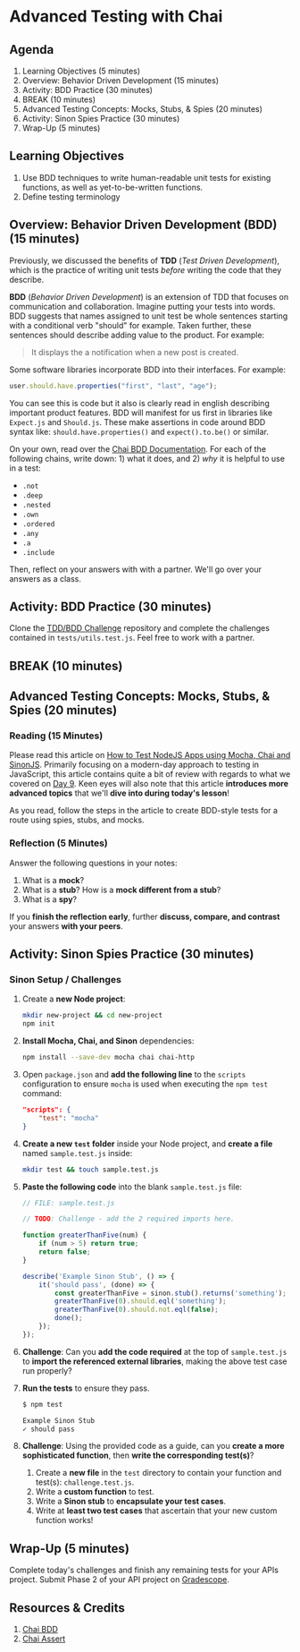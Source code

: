 # Advanced Testing with Chai

## Agenda

1. Learning Objectives (5 minutes)
1. Overview: Behavior Driven Development (15 minutes)
1. Activity: BDD Practice (30 minutes)
1. BREAK (10 minutes)
1. Advanced Testing Concepts: Mocks, Stubs, & Spies (20 minutes)
1. Activity: Sinon Spies Practice (30 minutes)
1. Wrap-Up (5 minutes)

## Learning Objectives

1. Use BDD techniques to write human-readable unit tests for existing functions, as well as yet-to-be-written functions.
1. Define testing terminology 

## Overview: Behavior Driven Development (BDD) (15 minutes)

Previously, we discussed the benefits of **TDD** (_Test Driven Development_), which is the practice of writing unit tests _before_ writing the code that they describe. 

**BDD** (_Behavior Driven Development_) is an extension of TDD that focuses on communication and collaboration. Imagine putting your tests into words. BDD suggests that names assigned to unit test be whole sentences starting with a conditional verb "should" for example. Taken further, these sentences should describe adding value to the product. For example:

> It displays the a notification when a new post is created.

Some software libraries incorporate BDD into their interfaces. For example:

```javascript
user.should.have.properties("first", "last", "age");
```

You can see this is code but it also is clearly read in english describing important product features. BDD will manifest for us first in libraries like `Expect.js` and `Should.js`. These make assertions in code around BDD syntax like: `should.have.properties()` and `expect().to.be()` or similar.

On your own, read over the [Chai BDD Documentation](https://www.chaijs.com/api/bdd/). For each of the following chains, write down: 1) what it does, and 2) _why_ it is helpful to use in a test:

- `.not`
- `.deep`
- `.nested`
- `.own`
- `.ordered`
- `.any`
- `.a`
- `.include`

Then, reflect on your answers with with a partner. We'll go over your answers as a class.


## Activity: BDD Practice (30 minutes)

Clone the [TDD/BDD Challenge](https://github.com/droxey/tdd-bdd-challenge) repository and complete the challenges contained in `tests/utils.test.js`. Feel free to work with a partner.

## BREAK (10 minutes)

## Advanced Testing Concepts: Mocks, Stubs, & Spies (20 minutes)

### Reading (15 Minutes)

Please read this article on [How to Test NodeJS Apps using Mocha, Chai and SinonJS](https://scotch.io/tutorials/how-to-test-nodejs-apps-using-mocha-chai-and-sinonjs). Primarily focusing on a modern-day approach to testing in JavaScript, this article contains quite a bit of review with regards to what we covered on [Day 9](Lesson09.md). Keen eyes will also note that this article  **introduces more advanced topics** that we'll **dive into during today's lesson**!

As you read, follow the steps in the article to create BDD-style tests for a route using spies, stubs, and mocks.

### Reflection (5 Minutes)

Answer the following questions in your notes:

1. What is a **mock**?
2. What is a **stub**? How is a **mock different from a stub**?
3. What is a **spy**?

If you **finish the reflection early**, further **discuss, compare, and contrast** your answers **with your peers**.

## Activity: Sinon Spies Practice (30 minutes)

### Sinon Setup / Challenges

1. Create a **new Node project**:

    ```bash
    mkdir new-project && cd new-project
    npm init
    ```

2. **Install Mocha, Chai, and Sinon** dependencies:

    ```bash
    npm install --save-dev mocha chai chai-http
    ```

3. Open `package.json` and **add the following line** to the `scripts` configuration to ensure `mocha` is used when executing the `npm test` command:

    ```json
    "scripts": {
        "test": "mocha"
    }
    ```

4. **Create a new `test` folder** inside your Node project, and **create a file** named `sample.test.js` inside:

    ```bash
    mkdir test && touch sample.test.js
    ```

5. **Paste the following code** into the blank `sample.test.js` file:

    ```js
    // FILE: sample.test.js

    // TODO: Challenge - add the 2 required imports here.

    function greaterThanFive(num) {
        if (num > 5) return true;
        return false;
    }

    describe('Example Sinon Stub', () => {
        it('should pass', (done) => {
            const greaterThanFive = sinon.stub().returns('something');
            greaterThanFive(0).should.eql('something');
            greaterThanFive(0).should.not.eql(false);
            done();
        });
    });
    ```

6. **Challenge**: Can you **add the code required** at the top of `sample.test.js` to **import the referenced external libraries**, making the above test case run properly?

7. **Run the tests** to ensure they pass.

    ```bash
    $ npm test

    Example Sinon Stub
    ✓ should pass
    ```

8. **Challenge**: Using the provided code as a guide, can you **create a more sophisticated function**, then **write the corresponding test(s)**?
    1. Create a **new file** in the `test` directory to contain your function and test(s): `challenge.test.js`.
    2. Write a **custom function** to test.
    3. Write a **Sinon stub** to **encapsulate your test cases**.
    4. Write at **least two test cases** that ascertain that your new custom function works!

## Wrap-Up (5 minutes)

Complete today's challenges and finish any remaining tests for your APIs project. Submit Phase 2 of your API project on [Gradescope](https://gradescope.com).

## Resources & Credits

1. [Chai BDD](https://www.chaijs.com/api/bdd/)
1. [Chai Assert](https://www.chaijs.com/api/assert/)